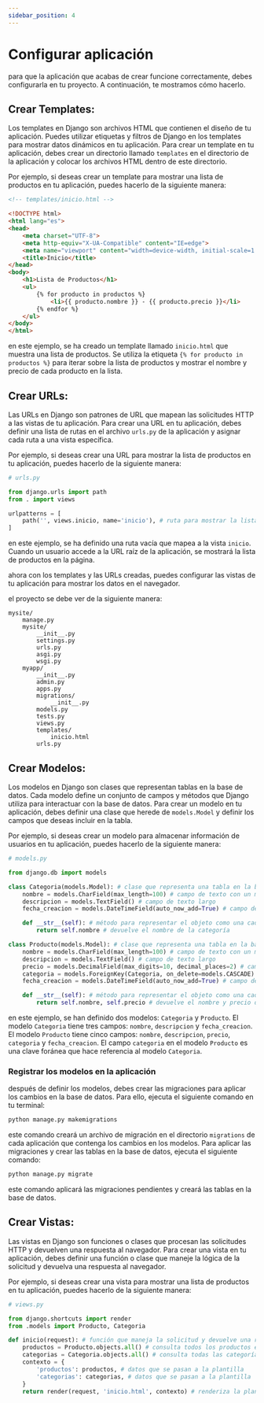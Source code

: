```yaml
---
sidebar_position: 4
---
```


# Configurar aplicación

para que la aplicación que acabas de crear funcione correctamente, debes configurarla en tu proyecto. A continuación, te mostramos cómo hacerlo.

## Crear Templates:

Los templates en Django son archivos HTML que contienen el diseño de tu aplicación. Puedes utilizar etiquetas y filtros de Django en los templates para mostrar datos dinámicos en tu aplicación. Para crear un template en tu aplicación, debes crear un directorio llamado `templates` en el directorio de la aplicación y colocar los archivos HTML dentro de este directorio.

Por ejemplo, si deseas crear un template para mostrar una lista de productos en tu aplicación, puedes hacerlo de la siguiente manera:

```html
<!-- templates/inicio.html -->

<!DOCTYPE html>
<html lang="es">
<head>
    <meta charset="UTF-8">
    <meta http-equiv="X-UA-Compatible" content="IE=edge">
    <meta name="viewport" content="width=device-width, initial-scale=1.0">
    <title>Inicio</title>
</head>
<body>
    <h1>Lista de Productos</h1>
    <ul>
        {% for producto in productos %}
            <li>{{ producto.nombre }} - {{ producto.precio }}</li>
        {% endfor %}
    </ul>
</body>
</html>
```

en este ejemplo, se ha creado un template llamado `inicio.html` que muestra una lista de productos. Se utiliza la etiqueta `{% for producto in productos %}` para iterar sobre la lista de productos y mostrar el nombre y precio de cada producto en la lista.

## Crear URLs:

Las URLs en Django son patrones de URL que mapean las solicitudes HTTP a las vistas de tu aplicación. Para crear una URL en tu aplicación, debes definir una lista de rutas en el archivo `urls.py` de la aplicación y asignar cada ruta a una vista específica.

Por ejemplo, si deseas crear una URL para mostrar la lista de productos en tu aplicación, puedes hacerlo de la siguiente manera:

```python
# urls.py

from django.urls import path
from . import views

urlpatterns = [
    path('', views.inicio, name='inicio'), # ruta para mostrar la lista de productos
]
```

en este ejemplo, se ha definido una ruta vacía que mapea a la vista `inicio`. Cuando un usuario accede a la URL raíz de la aplicación, se mostrará la lista de productos en la página.


ahora con los templates y las URLs creadas, puedes configurar las vistas de tu aplicación para mostrar los datos en el navegador.

el proyecto se debe ver de la siguiente manera:

```plaintext
mysite/
    manage.py
    mysite/
        __init__.py
        settings.py
        urls.py
        asgi.py
        wsgi.py
    myapp/
        __init__.py
        admin.py
        apps.py
        migrations/
            __init__.py
        models.py
        tests.py
        views.py
        templates/
            inicio.html
        urls.py
```


## Crear Modelos:

Los modelos en Django son clases que representan tablas en la base de datos. Cada modelo define un conjunto de campos y métodos que Django utiliza para interactuar con la base de datos. Para crear un modelo en tu aplicación, debes definir una clase que herede de `models.Model` y definir los campos que deseas incluir en la tabla.

Por ejemplo, si deseas crear un modelo para almacenar información de usuarios en tu aplicación, puedes hacerlo de la siguiente manera:

```python
# models.py

from django.db import models

class Categoria(models.Model): # clase que representa una tabla en la base de datos
    nombre = models.CharField(max_length=100) # campo de texto con un máximo de 100 caracteres
    descripcion = models.TextField() # campo de texto largo
    fecha_creacion = models.DateTimeField(auto_now_add=True) # campo de fecha y hora con valor predeterminado de la fecha y hora actual

    def __str__(self): # método para representar el objeto como una cadena
        return self.nombre # devuelve el nombre de la categoría

class Producto(models.Model): # clase que representa una tabla en la base de datos
    nombre = models.CharField(max_length=100) # campo de texto con un máximo de 100 caracteres
    descripcion = models.TextField() # campo de texto largo
    precio = models.DecimalField(max_digits=10, decimal_places=2) # campo de número decimal con un máximo de 10 dígitos y 2 decimales
    categoria = models.ForeignKey(Categoria, on_delete=models.CASCADE) # campo de clave foránea que hace referencia a la tabla de categoria y se elimina en cascada
    fecha_creacion = models.DateTimeField(auto_now_add=True) # campo de fecha y hora con valor predeterminado de la fecha y hora actual

    def __str__(self): # método para representar el objeto como una cadena
        return self.nombre, self.precio # devuelve el nombre y precio del producto
```

en este ejemplo, se han definido dos modelos: `Categoria` y `Producto`. El modelo `Categoria` tiene tres campos: `nombre`, `descripcion` y `fecha_creacion`. El modelo `Producto` tiene cinco campos: `nombre`, `descripcion`, `precio`, `categoria` y `fecha_creacion`. El campo `categoria` en el modelo `Producto` es una clave foránea que hace referencia al modelo `Categoria`.
 
### Registrar los modelos en la aplicación 
después de definir los modelos, debes crear las migraciones para aplicar los cambios en la base de datos. Para ello, ejecuta el siguiente comando en tu terminal:

```bash
python manage.py makemigrations
```

este comando creará un archivo de migración en el directorio `migrations` de cada aplicación que contenga los cambios en los modelos. Para aplicar las migraciones y crear las tablas en la base de datos, ejecuta el siguiente comando:

```bash
python manage.py migrate
```

este comando aplicará las migraciones pendientes y creará las tablas en la base de datos.

## Crear Vistas:

Las vistas en Django son funciones o clases que procesan las solicitudes HTTP y devuelven una respuesta al navegador. Para crear una vista en tu aplicación, debes definir una función o clase que maneje la lógica de la solicitud y devuelva una respuesta al navegador.

Por ejemplo, si deseas crear una vista para mostrar una lista de productos en tu aplicación, puedes hacerlo de la siguiente manera:

```python
# views.py

from django.shortcuts import render
from .models import Producto, Categoria

def inicio(request): # función que maneja la solicitud y devuelve una respuesta
    productos = Producto.objects.all() # consulta todos los productos en la base de datos
    categorias = Categoria.objects.all() # consulta todas las categorías en la base de datos
    contexto = {
        'productos': productos, # datos que se pasan a la plantilla
        'categorias': categorias, # datos que se pasan a la plantilla
    }
    return render(request, 'inicio.html', contexto) # renderiza la plantilla 'inicio.html' con los datos del contexto

```